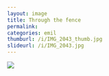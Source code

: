 ```yaml
---
layout: image
title: Through the fence
permalink: 
categories: emil
thumburl: /i/IMG_2043_thumb.jpg
slideurl: /i/IMG_2043.jpg 
---
```

![]({{site.url}}/i/IMG_2043.jpg)


